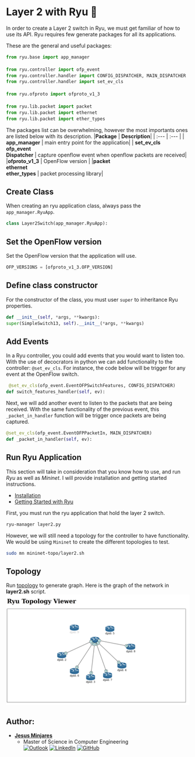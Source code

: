 # Layer 2 with Ryu :dragon:

In order to create a Layer 2 switch in Ryu, we must get familiar of how to use its API. Ryu requires few generate packages for all its applications.

These are the general and useful packages: 
```python
from ryu.base import app_manager

from ryu.controller import ofp_event
from ryu.controller.handler import CONFIG_DISPATCHER, MAIN_DISPATCHER
from ryu.controller.handler import set_ev_cls

from ryu.ofproto import ofproto_v1_3

from ryu.lib.packet import packet
from ryu.lib.packet import ethernet
from ryu.lib.packet import ether_types
```
The packages list can be overwhelming, however the most importants ones are listed below with its description. 
|**Package** | **Description**|
| :---   | :---       |
| **app_manager** | main entry point for the application|
| **set_ev_cls**<br>**ofp_event**<br>**Dispatcher** | capture openflow event when openflow packets are received|
|**ofproto_v1_3** | OpenFlow version |
|**packet**<br>**ethernet**<br>**ether_types** | packet processing library|

## Create Class
When creating an ryu application class, always pass the `app_manager.RyuApp`.
```python
class Layer2Switch(app_manager.RyuApp): 
```

## Set the OpenFlow version
Set the OpenFlow version that the application will use.
```python
OFP_VERSIONS = [ofproto_v1_3.OFP_VERSION]
```
## Define class constructor
For the constructor of the class, you must user `super` to inheritance Ryu properties.
```python
def __init__(self, *args, **kwargs):
super(SimpleSwitch13, self).__init__(*args, **kwargs)
```

## Add Events 
In a Ryu controller, you could add events that you would want to listen too. With the use of decocrators in python we can add functionality to the controller: `@set_ev_cls`. For instance, the code below will be trigger for any event at the OpenFlow switch. 
```python
 @set_ev_cls(ofp_event.EventOFPSwitchFeatures, CONFIG_DISPATCHER)
def switch_features_handler(self, ev):
```
Next, we will add another event to listen to the packets that are being received. With the same functionality of the previous event, this `_packet_in_handler` function will be trigger once packets are being captured.
```python
@set_ev_cls(ofp_event.EventOFPPacketIn, MAIN_DISPATCHER)
def _packet_in_handler(self, ev):
```

## Run Ryu Application
This section will take in consideration that you know how to use, and run *Ryu* as well as *Mininet*. I will provide installation and getting started instructions.
* [Installation](../ryu_install/README.md)
* [Getting Started with Ryu](GettingStarted.md)

First, you must run the ryu application that hold the layer 2 switch.
```bash
ryu-manager layer2.py
```
However, we will still need a topology for the controller to have functionality. We would be using `Mininet` to create the different topologies to test.  

```bash
sudo mn mininet-topo/layer2.sh
```

## Topology
Run [topology](TopologyWithRyu.md) to generate graph. Here is the graph of the network in **layer2.sh** script.
<img src="../Topology-images/Layer%202%20Topology.png">


## **Author:**
* [**Jesus Minjares**](https://github.com/jminjares4)<br>
  * Master of Science in Computer Engineering<br>
[![Outlook](https://img.shields.io/badge/Microsoft_Outlook-0078D4?style=for-the-badge&logo=microsoft-outlook&logoColor=white&style=flat)](mailto:jminjares4@miners.utep.edu) 
[![LinkedIn](https://img.shields.io/badge/LinkedIn-0077B5?style=for-the-badge&logo=linkedin&logoColor=white&style=flat)](https://www.linkedin.com/in/jesus-minjares-157a21195/) [![GitHub](https://img.shields.io/badge/GitHub-100000?style=for-the-badge&logo=github&logoColor=white&style=flat)](https://github.com/jminjares4)
